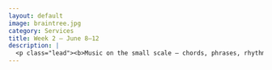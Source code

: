 ```yaml
---
layout: default
image: braintree.jpg
category: Services
title: Week 2 – June 8–12
description: |
  <p class="lead"><b>Music on the small scale – chords, phrases, rhythm</b><br/><br/>Is music really a "universal language"? This is a common claim from both musicians and music lovers — but is it true?<br/><br/><a href="/week2/">Read more...</a></p>
---
```

